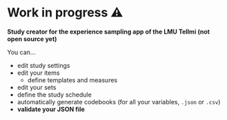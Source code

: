 # Work in progress ⚠️
**Study creator for the experience sampling app of the LMU Tellmi (not open source yet)**

You can...
- edit study settings
- edit your items
  - define templates and measures
- edit your sets
- define the study schedule
- automatically generate codebooks (for all your variables, `.json` or `.csv`)
- **validate your JSON file**
